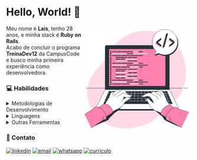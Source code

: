 # Hello, World! 👋

<img src="assets/illustration.png" width=300px max-width=300px min-width=300px alt="lais almeida" align="right">

  Meu nome é **Lais**, tenho 28 anos, e minha stack é **Ruby on Rails**.<br>
  Acabo de concluir o programa **TreinaDev12** da CampusCode e busco minha primeira experiência como desenvolvedora.

### 💻 Habilidades

<details>
  <summary> Metodologias de Desenvolvimento</summary><br>

  - SCRUM
  - Extreme Programming

  > #### Conceitos
  > - Lógica de Programação
  > - Orientação a Objetos
  > - Boas Práticas

  > #### Práticas
  > - Desenvolvimento Orientado a Testes (TDD)
  > - Programação Pareada
  > - Padronização de Código
  > - Code Reviews

</details>

<details>
  <summary> Linguagens </summary><br>

  ![Ruby](https://img.shields.io/badge/Ruby-CC342D?style=for-the-badge&logo=ruby&logoColor=white)
  ![JavaScript](https://img.shields.io/badge/JavaScript-323330?style=for-the-badge&logo=javascript&logoColor=F7DF1E)
  ![Java](https://img.shields.io/badge/Java-5382a1?style=for-the-badge&logo=java)
  ![C/C++](https://img.shields.io/badge/C%2B%2B-00599C?style=for-the-badge&logo=c%2B%2B&logoColor=white)
  ![PHP](https://img.shields.io/badge/PHP-777BB4?style=for-the-badge&logo=php&logoColor=white)

  > #### Back-End
  > ![Ruby on Rails](https://img.shields.io/badge/Ruby_on_Rails-CC0000?style=for-the-badge&logo=ruby-on-rails&logoColor=white)
  ![API RESTs](https://img.shields.io/badge/API_REST-dcdcb4?style=for-the-badge&logo=restapi)

  > #### Front-End
  > ![HTML5](https://img.shields.io/badge/HTML5-E34F26?style=for-the-badge&logo=html5&logoColor=white)
  ![CSS](https://img.shields.io/badge/CSS3-1572B6?style=for-the-badge&logo=css3&logoColor=white)
  ![Bootstrap](https://img.shields.io/badge/Bootstrap-563D7C?style=for-the-badge&logo=bootstrap&logoColor=white)
  ![Vue.js](https://img.shields.io/badge/Vue%20js-35495E?style=for-the-badge&logo=vuedotjs&logoColor=4FC08D)

  > #### Banco de Dados
  > ![SQL](https://img.shields.io/badge/SQL-ecc694?style=for-the-badge&logo=sql)
  ![SQLite](https://img.shields.io/badge/Sqlite-003B57?style=for-the-badge&logo=sqlite&logoColor=white)

  > #### Ferramentas de Testes
  > ![RSpec](https://img.shields.io/badge/RSPEC-fd405f?style=for-the-badge&logo=rspec)
  ![Capybara](https://img.shields.io/badge/Capybara-68015e?style=for-the-badge&logo=capybara)

</details>


<details>
  <summary> Outras Ferramentas</summary><br>

  ![VSCode](https://img.shields.io/badge/VSCode-0078D4?style=for-the-badge&logo=visual%20studio%20code&logoColor=white)
  ![Rubocop](https://img.shields.io/badge/Rubocop-000?style=for-the-badge&logo=rubocop)
  ![Figma](https://img.shields.io/badge/Figma-F24E1E?style=for-the-badge&logo=figma&logoColor=white)
  ![Arduino](https://img.shields.io/badge/Arduino-00979D?style=for-the-badge&logo=Arduino&logoColor=white)
  ![WordPress](https://img.shields.io/badge/Wordpress-21759B?style=for-the-badge&logo=wordpress&logoColor=white)

  > #### Sistemas Operacionais
  > ![Windows](https://img.shields.io/badge/Windows-0078D6?style=for-the-badge&logo=windows&logoColor=white)
  ![WSL2](https://img.shields.io/badge/wsl2-e4e4e4?style=for-the-badge&logo=wsl2)
  ![Ubuntu](https://img.shields.io/badge/Ubuntu-E95420?style=for-the-badge&logo=ubuntu&logoColor=white)

  > #### Versionamento de Código
  >![Git](https://img.shields.io/badge/git-ec3b13?style=for-the-badge&logo=git&logoColor=white)
  ![GitHub](https://img.shields.io/badge/GitHub-100000?style=for-the-badge&logo=github&logoColor=white)
  ![GitHub Actions](https://img.shields.io/badge/github_actions-776bd8?style=for-the-badge&logo=github&logoColor=white)

</details>

### 💬 Contato

[![linkedin](https://img.shields.io/badge/LinkedIn-0077B5?style=for-the-badge&logo=linkedin&logoColor=white)](https://www.linkedin.com/in/lais-santos-almeida/)
[![email](https://img.shields.io/badge/Gmail-D14836?style=for-the-badge&logo=gmail&logoColor=white)](mailto:laisdev25@gmail.com)
[![whatsapp](https://img.shields.io/badge/WhatsApp-25D366?style=for-the-badge&logo=WhatsApp&logoColor=white)](https://wa.me/77991100970)
[![curriculo](https://img.shields.io/badge/resume-FF0080?style=for-the-badge&logo=resume&logoColor=white)](https://github.com/LaiLestrange/LaiLestrange/tree/main/resumes)
